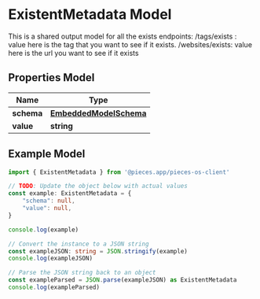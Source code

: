 
# ExistentMetadata Model

This is a shared output model for all the exists endpoints: /tags/exists : value here is the tag that you want to see if it exists. /websites/exists: value here is the url you want to see if it exists

## Properties Model

Name | Type
------------ | -------------
**schema** | [**EmbeddedModelSchema**](EmbeddedModelSchema)
**value** | **string**

## Example Model

```typescript
import { ExistentMetadata } from '@pieces.app/pieces-os-client'

// TODO: Update the object below with actual values
const example: ExistentMetadata = {
    "schema": null,
    "value": null,
}

console.log(example)

// Convert the instance to a JSON string
const exampleJSON: string = JSON.stringify(example)
console.log(exampleJSON)

// Parse the JSON string back to an object
const exampleParsed = JSON.parse(exampleJSON) as ExistentMetadata
console.log(exampleParsed)
```


